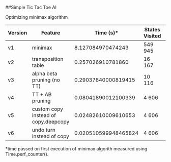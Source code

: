 ##Simple Tic Tac Toe AI

Optimizing minimax algorithm

| Version | Feature | Time (s)* | States Visited | Cache Size |
| ------- | ------------- | --------- | ---------------- | ---------- |
| v1      | minimax       | 8.127084970474243 | 549 945 | N/A |
| v2      | transposition table | 0.257026910781860 | 16 167  | 4520 |
| v3      | alpha beta pruning (no TT)| 0.29037840000819415 | 10 116 | N/A |
| v4      | TT + AB pruning | 0.08041890012100339 | 4 606 | 2000 |
| v5      | custom copy instead of copy.deepcopy | 0.02482610009610653 | 4 606 | 2000 |
| v6      | undo turn instead of copy | 0.020510599948465824 | 4 606 | 2000 |

*time passed on first execution of minimax algorith measured using Time.perf_counter().
